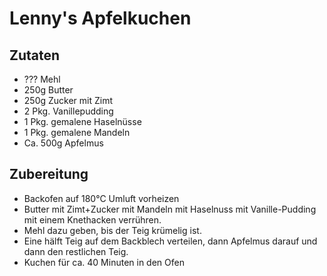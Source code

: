 # Lenny's Apfelkuchen
## Zutaten 
- ??? Mehl 
- 250g Butter 
- 250g Zucker mit Zimt 
- 2 Pkg. Vanillepudding 
- 1 Pkg. gemalene Haselnüsse 
- 1 Pkg. gemalene Mandeln 
- Ca. 500g Apfelmus 

 

## Zubereitung 
* Backofen auf 180°C Umluft vorheizen 
* Butter mit Zimt+Zucker mit Mandeln mit Haselnuss mit Vanille-Pudding mit einem Knethacken verrühren. 
* Mehl dazu geben, bis der Teig krümelig ist. 
* Eine hälft Teig auf dem Backblech verteilen, dann Apfelmus darauf und dann den restlichen Teig. 
* Kuchen für ca. 40 Minuten in den Ofen 
